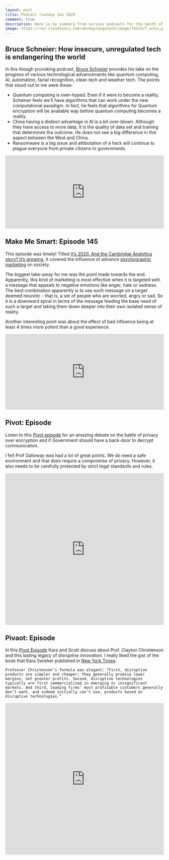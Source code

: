 ```yaml
---
layout: post
title: Podcast roundup Jan 2020
comment: true
description: Here is my summary from various podcasts for the month of January 2020
image: https://res.cloudinary.com/akshayranganath/image/fetch/f_auto,q_auto,w_600/https://pi.tedcdn.com/r/talkstar-assets.s3.amazonaws.com/production/playlists/playlist_399/podcast_lover_1200x627.jpg
---
```


## Bruce Schneier: How insecure, unregulated tech is endangering the world

In this though provoking podcast, [Bruce Schneier](https://www.schneier.com/) provides his take on the progress of various technological advancements like quantum computing, AI, automation, facial recognition, clean tech and weather tech. The points that stood out to me were these:

* Quantum computing is over-hyped. Even if it were to become a reality, Scheiner feels we'll have algorithms that can work under the new computational paradigm. In fact, he feels that algorithms for Quantum encryption will be available way before quantum computing becomes a reality.
* China having a distinct advantage in AI is a bit over-blown. Although they have access to more data, it is the quality of data set and training that determines the outcome. He does not see a big difference in this aspect between the West and China.
* Ransomware is a big issue and attibutation of a hack will continue to plague everyone from private citizens to governments.

<iframe src="https://open.spotify.com/embed-podcast/episode/0QAOn0qjWMmCYwLrrhjSmi" width="100%" height="232" frameborder="0" allowtransparency="true" allow="encrypted-media"></iframe>

## Make Me Smart: Episode 145

This episode was timely! Titled [It’s 2020. And the Cambridge Analytica story? It’s growing](https://www.marketplace.org/shows/make-me-smart-with-kai-and-molly/its-2020-and-the-cambridge-analytica-story-its-growing/), it covered the influence of advance [psychographic marketing](https://en.wikipedia.org/wiki/Psychographic_segmentation) on society. 

The biggest take-away for me was the point made towards the end. Apparently, this kind of marketing is most effective when it is targeted with a message that appeals to negative emotions like anger, hate or sadness. The best combination apparently is to use such message on a target deemed neurotic - that is, a set of people who are worried, angry or sad. So it is a downward spiral in terms of the message feeding the base need of such a target and taking them down deeper into their own isolated sense of reality.

Another interesting point was about the effect of bad influence being at least 4 times more potent than a good experience. 

<iframe id="mp_225144" title="Marketplace Embed" src="https://www.marketplace.org/shows/make-me-smart-with-kai-and-molly/its-2020-and-the-cambridge-analytica-story-its-growing/popout" frameborder="0" width="100%" height="240px"></iframe>

## Pivot: Episode 

Listen to this [Pivot episode](https://megaphone.link/VMP1509371438) for an amazing debate on the battle of privacy over encryption and if Government should have a back-door to decrypt communication.

I felt Prof Galloway was had a lot of great points. We do need a safe environment and that does require a compromise of privacy. However, it also needs to be carefully protected by strict legal standards and rules. 

<iframe frameBorder="0" height="482" scrolling="no" src="https://playlist.megaphone.fm/?p=VMP4667928785"
width="100%"></iframe>

## Pivaot: Episode 

In this [Pivot Episode]() Kara and Scott discuss about Prof. Clayton Christenson and this lasting legacy of _disruptive innovation_. I really liked the gist of the book that Kara Swisher published in [New York Times](https://www.nytimes.com/2020/01/29/opinion/clay-christensen.html):

    Professor Christensen’s formula was elegant: “First, disruptive products are simpler and cheaper; they generally promise lower margins, not greater profits. Second, disruptive technologies typically are first commercialized in emerging or insignificant markets. And third, leading firms’ most profitable customers generally don’t want, and indeed initially can’t use, products based on disruptive technologies.”

<iframe frameBorder="0" height="482" scrolling="no" src="https://playlist.megaphone.fm/?p=VMP4667928785"
width="100%"></iframe>    
